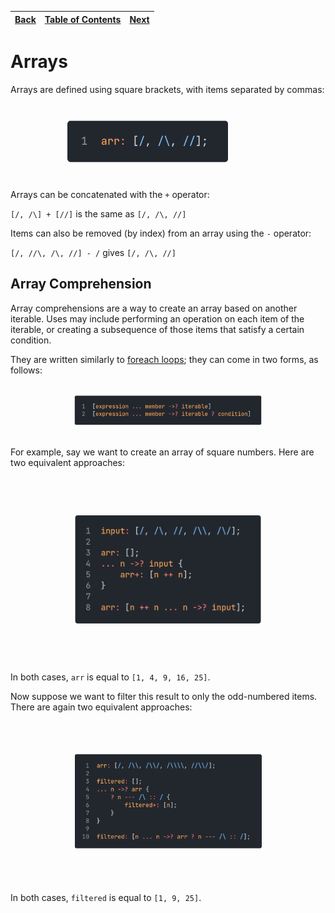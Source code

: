 [Back](03strings.md) | [Table of Contents](tableofcontents.md) | [Next](05tables.md)
---                  | ---                                     | ---

# Arrays

Arrays are defined using square brackets, with items separated by commas:

<p align="left">
    <img src="images/07array.png" style="transform: scale(0.6)">
</p>

Arrays can be concatenated with the `+` operator:

`[/, /\] + [//]` is the same as `[/, /\, //]`

Items can also be removed (by index) from an array using the `-` operator:

`[/, //\, /\, //] - /` gives `[/, /\, //]`

## Array Comprehension

Array comprehensions are a way to create an array based on another iterable.
Uses may include performing an operation on each item of the iterable, or creating a subsequence of those items that satisfy a certain condition.

They are written similarly to [foreach loops](09controlflow.md#foreach-loop); they can come in two forms, as follows:

<p align="left">
    <img src="images/08arraycomprehension.png" style="transform: scale(0.6)">
</p>

For example, say we want to create an array of square numbers.
Here are two equivalent approaches:

<p align="left">
    <img src="images/09arraycomprehension.png" style="transform: scale(0.6)">
</p>

In both cases, `arr` is equal to `[1, 4, 9, 16, 25]`.

Now suppose we want to filter this result to only the odd-numbered items.
There are again two equivalent approaches:

<p align="left">
    <img src="images/10arraycomprehension.png" style="transform: scale(0.6)">
</p>

In both cases, `filtered` is equal to `[1, 9, 25]`.
